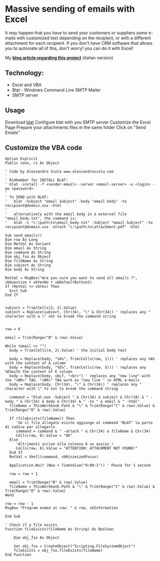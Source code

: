 # Massive sending of emails with Excel

It may happen that you have to send your customers or suppliers some e-mails with customized text depending on the recipient, or with a different attachment for each recipient. If you don't have CRM software that allows you to automate all of this, don't worry! you can do it with Excel!

My [**blog article regarding this project**](https://www.alessandroscola.com/excel/invio-massivo-di-email-con-excel.html) (italian version)

## Technology:
* Excel and VBA
* Blat - Windows Command Line SMTP Mailer
* SMTP server


## Usage
Download [blat](https://sourceforge.net/projects/blat/files/)
Configure blat with you SMTP server
Customize the Excel Page 
Prepare your attachments files in the same folder 
Click on "Send Emails"


## Customize the VBA code

```
Option Explicit
Public conn, rs As Object

' Code by Alessandro Scola www.alessandroscola.com
'
' Rimbember for INSTALL BLAT:
' blat -install -f <sender-email> -server <email-server> -u <login> -pw <password>
'
' To SEND with BLAT:
'   blat -Subject "email Subject" -body "email body" -to recipient@domain.xxx -html
'
'   alternatively with the email body in a external file "email_body.txt", the command is:
'   blat -s "c:\path\to\email_body.txt" -Subject "email Subject" -to recipient@domain.xxx -attach "c:\path\to\attachment.pdf" -html

Sub send_emails()
Dim row As Long
Dim RetVal As Variant
Dim email As String
Dim command As String
Dim obj_fso As Object
Dim fileName As String
Dim subject As String
Dim body As String

RetVal = MsgBox("Are you sure you want to send all emails ?", vbQuestion + vbYesNo + vbDefaultButton2)
If (RetVal <> vbYes) Then
  Exit Sub
End If


subject = Trim(Cells(2, 2).Value)
subject = Replace(subject, Chr(34), "\" & Chr(34)) ' replaces any " character with a \" not to break the command string


row = 6

email = Trim(Range("B" & row).Value)

While (email <> "")
  body = Trim(Cells(4, 2).Value) ' the initial body text
  
  body = Replace(body, "%A%", Trim(Cells(row, 1))) ' replaces any %A% with the content of A column
  body = Replace(body, "%E%", Trim(Cells(row, 5))) ' replaces any %E%with the content of E column
  body = Replace(body, vbLf, "<br>") ' replaces any "new line" with the "<BR>" TAG. "<BR>" TAG work as "new line " in HTML e-mails
  body = Replace(body, Chr(34), "\" & Chr(34)) ' replaces any " character with \" to not to break the command string
  
  command = "blat.exe -Subject " & Chr(34) & subject & Chr(34) & " -body " & Chr(34) & body & Chr(34) & " -to " & email & " -html"
  fileName = ThisWorkbook.Path & "\" & Trim(Range("C" & row).Value) & Trim(Range("D" & row).Value)
  
  If (fileExists(fileName)) Then
     'Se il file allegato esiste aggiunge al command "BLAT" la parte di codice per allegarlo
     command = command & " -attach " & Chr(34) & fileName & Chr(34)
     Cells(row, 6).Value = "OK"
  Else
     'Altrimenti scrive alla colonna 6 un avviso !
     Cells(row, 6).Value = "ATTENTION: ATTACHMENT NOT FOUND!"
  End If
  RetVal = Shell(command, vbMinimizedFocus)
  
  Application.Wait (Now + TimeValue("0:00:1")) ' Pause for 1 second
  
  row = row + 1

  email = Trim(Range("B" & row).Value)
  fileName = ThisWorkbook.Path & "\" & Trim(Range("C" & row).Value) & Trim(Range("D" & row).Value)
Wend

row = row - 1
MsgBox "Program ended at row: " & row, vbInformation

End Sub

' Check if a file exists
Function fileExists(fileName As String) As Boolean

    Dim obj_fso As Object

    Set obj_fso = CreateObject("Scripting.FileSystemObject")
    fileExists = obj_fso.fileExists(fileName)
End Function

```


 
